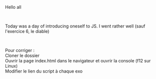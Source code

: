 Hello all

<br>

Today was a day of introducing oneself to JS. I went rather well (sauf l'exercice 6, le diable)

<br>

Pour corriger :
<br>
Cloner le dossier
<br>
Ouvrir la page index.html dans le navigateur et ouvrir la console (f12 sur Linux)
<br>
Modifier le lien du script à chaque exo
